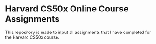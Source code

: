 # Harvard CS50x Online Course Assignments
This repository is made to input all assignments that I have completed for the Harvard CS50x course.
